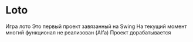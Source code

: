 # Loto
Игра лото
Это первый проект завязанный на Swing 
На текущий момент многий функционал не реализован (Alfa)
Проект дорабатывается 
